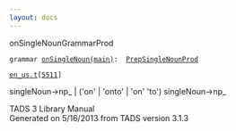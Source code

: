 ```yaml
---
layout: docs
---
```

<span class="title">onSingleNoun</span><span class="type">GrammarProd</span>

`grammar `<span class="classExtLink">[`onSingleNoun(main)`](../object/onSingleNoun(main).html)</span>` :   `[`PrepSingleNounProd`](../object/PrepSingleNounProd.html)

[`en_us.t`](../file/en_us.t.html)`[`[`5511`](../source/en_us.t.html#5511)`]`



singleNoun-\>np\_ \| ('on' \| 'onto' \| 'on' 'to') singleNoun-\>np\_  





TADS 3 Library Manual  
Generated on 5/16/2013 from TADS version 3.1.3


